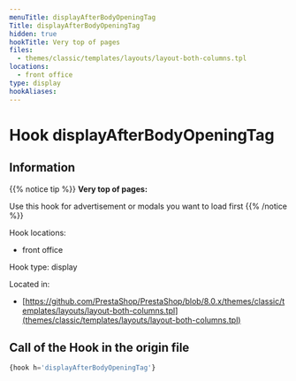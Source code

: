 ```yaml
---
menuTitle: displayAfterBodyOpeningTag
Title: displayAfterBodyOpeningTag
hidden: true
hookTitle: Very top of pages
files:
  - themes/classic/templates/layouts/layout-both-columns.tpl
locations:
  - front office
type: display
hookAliases:
---
```


# Hook displayAfterBodyOpeningTag

## Information

{{% notice tip %}}
**Very top of pages:** 

Use this hook for advertisement or modals you want to load first
{{% /notice %}}

Hook locations: 
  - front office

Hook type: display

Located in: 
  - [https://github.com/PrestaShop/PrestaShop/blob/8.0.x/themes/classic/templates/layouts/layout-both-columns.tpl](themes/classic/templates/layouts/layout-both-columns.tpl)

## Call of the Hook in the origin file

```php
{hook h='displayAfterBodyOpeningTag'}
```